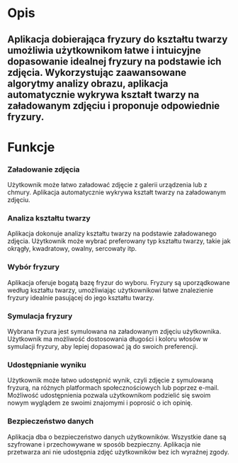 # Opis
 ## Aplikacja dobierająca fryzury do kształtu twarzy umożliwia użytkownikom łatwe i intuicyjne dopasowanie idealnej fryzury na podstawie ich zdjęcia. Wykorzystując zaawansowane algorytmy analizy obrazu, aplikacja automatycznie wykrywa kształt twarzy na załadowanym zdjęciu i proponuje odpowiednie fryzury.
 
# Funkcje
### Załadowanie zdjęcia

Użytkownik może łatwo załadować zdjęcie z galerii urządzenia lub z chmury.
Aplikacja automatycznie wykrywa kształt twarzy na załadowanym zdjęciu.
### Analiza kształtu twarzy

Aplikacja dokonuje analizy kształtu twarzy na podstawie załadowanego zdjęcia.
Użytkownik może wybrać preferowany typ kształtu twarzy, takie jak okrągły, kwadratowy, owalny, sercowaty itp.
### Wybór fryzury

Aplikacja oferuje bogatą bazę fryzur do wyboru.
Fryzury są uporządkowane według kształtu twarzy, umożliwiając użytkownikowi łatwe znalezienie fryzury idealnie pasującej do jego kształtu twarzy.
 ### Symulacja fryzury

Wybrana fryzura jest symulowana na załadowanym zdjęciu użytkownika.
Użytkownik ma możliwość dostosowania długości i koloru włosów w symulacji fryzury, aby lepiej dopasować ją do swoich preferencji.
### Udostępnianie wyniku

Użytkownik może łatwo udostępnić wynik, czyli zdjęcie z symulowaną fryzurą, na różnych platformach społecznościowych lub poprzez e-mail.
Możliwość udostępnienia pozwala użytkownikom podzielić się swoim nowym wyglądem ze swoimi znajomymi i poprosić o ich opinię.
### Bezpieczeństwo danych

Aplikacja dba o bezpieczeństwo danych użytkowników.
Wszystkie dane są szyfrowane i przechowywane w sposób bezpieczny.
Aplikacja nie przetwarza ani nie udostępnia zdjęć użytkowników bez ich wyraźnej zgody.
